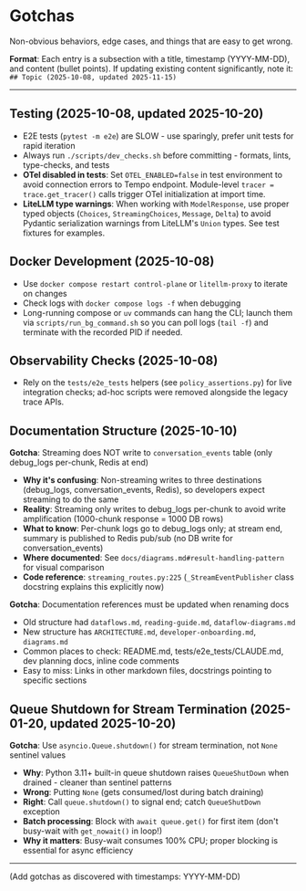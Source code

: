 # Gotchas

Non-obvious behaviors, edge cases, and things that are easy to get wrong.

**Format**: Each entry is a subsection with a title, timestamp (YYYY-MM-DD), and content (bullet points).
If updating existing content significantly, note it: `## Topic (2025-10-08, updated 2025-11-15)`

---

## Testing (2025-10-08, updated 2025-10-20)

- E2E tests (`pytest -m e2e`) are SLOW - use sparingly, prefer unit tests for rapid iteration
- Always run `./scripts/dev_checks.sh` before committing - formats, lints, type-checks, and tests
- **OTel disabled in tests**: Set `OTEL_ENABLED=false` in test environment to avoid connection errors to Tempo endpoint. Module-level `tracer = trace.get_tracer()` calls trigger OTel initialization at import time.
- **LiteLLM type warnings**: When working with `ModelResponse`, use proper typed objects (`Choices`, `StreamingChoices`, `Message`, `Delta`) to avoid Pydantic serialization warnings from LiteLLM's `Union` types. See test fixtures for examples.

## Docker Development (2025-10-08)

- Use `docker compose restart control-plane` or `litellm-proxy` to iterate on changes
- Check logs with `docker compose logs -f` when debugging
- Long-running compose or `uv` commands can hang the CLI; launch them via `scripts/run_bg_command.sh` so you can poll logs (`tail -f`) and terminate with the recorded PID if needed.

## Observability Checks (2025-10-08)

- Rely on the `tests/e2e_tests` helpers (see `policy_assertions.py`) for live integration checks; ad-hoc scripts were removed alongside the legacy trace APIs.

## Documentation Structure (2025-10-10)

**Gotcha**: Streaming does NOT write to `conversation_events` table (only debug_logs per-chunk, Redis at end)

- **Why it's confusing**: Non-streaming writes to three destinations (debug_logs, conversation_events, Redis), so developers expect streaming to do the same
- **Reality**: Streaming only writes to debug_logs per-chunk to avoid write amplification (1000-chunk response = 1000 DB rows)
- **What to know**: Per-chunk logs go to debug_logs only; at stream end, summary is published to Redis pub/sub (no DB write for conversation_events)
- **Where documented**: See `docs/diagrams.md#result-handling-pattern` for visual comparison
- **Code reference**: `streaming_routes.py:225` (`_StreamEventPublisher` class docstring explains this explicitly now)

**Gotcha**: Documentation references must be updated when renaming docs

- Old structure had `dataflows.md`, `reading-guide.md`, `dataflow-diagrams.md`
- New structure has `ARCHITECTURE.md`, `developer-onboarding.md`, `diagrams.md`
- Common places to check: README.md, tests/e2e_tests/CLAUDE.md, dev planning docs, inline code comments
- Easy to miss: Links in other markdown files, docstrings pointing to specific sections

## Queue Shutdown for Stream Termination (2025-01-20, updated 2025-10-20)

**Gotcha**: Use `asyncio.Queue.shutdown()` for stream termination, not `None` sentinel values

- **Why**: Python 3.11+ built-in queue shutdown raises `QueueShutDown` when drained - cleaner than sentinel patterns
- **Wrong**: Putting `None` (gets consumed/lost during batch draining)
- **Right**: Call `queue.shutdown()` to signal end; catch `QueueShutDown` exception
- **Batch processing**: Block with `await queue.get()` for first item (don't busy-wait with `get_nowait()` in loop!)
- **Why it matters**: Busy-wait consumes 100% CPU; proper blocking is essential for async efficiency

---

(Add gotchas as discovered with timestamps: YYYY-MM-DD)
